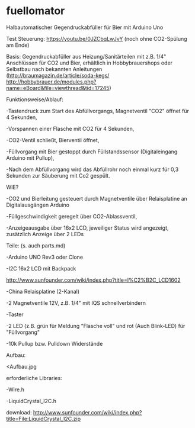 # fuellomator
Halbautomatischer Gegendruckabfüller für Bier mit Arduino Uno

Test Steuerung: https://youtu.be/0JZCbqLwJvY (noch ohne CO2-Spülung am Ende)

Basis: Gegendruckabfüller aus Heizung/Sanitärteilen mit z.B. 1/4" Anschlüssen für CO2 und Bier, erhältlich in Hobbybrauershops oder Selbstbau nach bekannten Anleitungen (http://braumagazin.de/article/soda-kegs/  http://hobbybrauer.de/modules.php?name=eBoard&file=viewthread&tid=17245)

Funktionsweise/Ablauf:

-Tastendruck zum Start des Abfüllvorgangs, Magnetventil "CO2" öffnet für 4 Sekunden,

-Vorspannen einer Flasche mit CO2 für 4 Sekunden,

-CO2-Ventil schließt, Bierventil öffnet,

-Füllvorgang mit Bier gestoppt durch Füllstandssensor (Digitaleingang Arduino mit Pullup),

-Nach dem Abfüllvorgang wird das Abfüllrohr noch einmal kurz für 0,3 Sekunden zur Säuberung mit Co2 gespült.



WIE?

-CO2 und Bierleitung gesteuert durch Magnetventile über Relaisplatine an Digitalausgängen Arduino

-Füllgeschwindigkeit geregelt über CO2-Ablassventil,

-Anzeigeausgabe über 16x2 LCD, jeweiliger Status wird angezeigt, zusätzlich Anzeige über 2 LEDs

Teile: (s. auch parts.md)

-Arduino UNO Rev3 oder Clone

-I2C 16x2 LCD mit Backpack

http://www.sunfounder.com/wiki/index.php?title=I%C2%B2C_LCD1602



-China Relaisplatine (2-Kanal) 

-2 Magnetventile 12V, z.B. 1/4" mit IQS schnellverbindern

-Taster

-2 LED (z.B. grün für Meldung "Flasche voll" und rot (Auch  Blink-LED) für "Füllvorgang"

-10k Pullup bzw. Pulldown Widerstände 




Aufbau: 

<Aufbau.jpg



erforderliche Libraries:

-Wire.h

-LiquidCrystal_I2C.h

download: http://www.sunfounder.com/wiki/index.php?title=File:LiquidCrystal_I2C.zip


